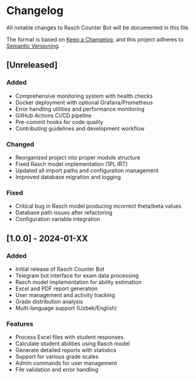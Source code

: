 # Changelog

All notable changes to Rasch Counter Bot will be documented in this file.

The format is based on [Keep a Changelog](https://keepachangelog.com/en/1.0.0/),
and this project adheres to [Semantic Versioning](https://semver.org/spec/v2.0.0.html).

## [Unreleased]

### Added
- Comprehensive monitoring system with health checks
- Docker deployment with optional Grafana/Prometheus
- Error handling utilities and performance monitoring
- GitHub Actions CI/CD pipeline
- Pre-commit hooks for code quality
- Contributing guidelines and development workflow

### Changed
- Reorganized project into proper module structure
- Fixed Rasch model implementation (1PL IRT)
- Updated all import paths and configuration management
- Improved database migration and logging

### Fixed
- Critical bug in Rasch model producing incorrect theta/beta values
- Database path issues after refactoring
- Configuration variable integration

## [1.0.0] - 2024-01-XX

### Added
- Initial release of Rasch Counter Bot
- Telegram bot interface for exam data processing
- Rasch model implementation for ability estimation
- Excel and PDF report generation
- User management and activity tracking
- Grade distribution analysis
- Multi-language support (Uzbek/English)

### Features
- Process Excel files with student responses
- Calculate student abilities using Rasch model
- Generate detailed reports with statistics
- Support for various grade scales
- Admin commands for user management
- File validation and error handling
